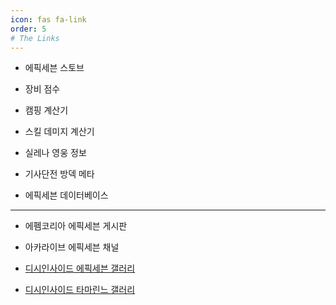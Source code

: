 ```yaml
---
icon: fas fa-link
order: 5
# The Links
---
```


- <a href="https://page.onstove.com/epicseven/kr/main" style="text-decoration:none" target=_blank>에픽세븐 스토브</a>
  
- <a href="https://meowyih.github.io/epic7-gear/index.html?lang=en" style="text-decoration:none" target=_blank>장비 점수</a>
  
- <a href="https://ceciliabot.github.io" style="text-decoration:none" target=_blank>캠핑 계산기</a>
  
- <a href="https://e7calc.xyz/kr/index.html" style="text-decoration:none" target=_blank>스킬 데미지 계산기</a>
  
- <a href="https://www.epic7stats.com" style="text-decoration:none" target=_blank>실레나 영웅 정보</a>
  
- <a href="https://fribbels.github.io/e7/gw-meta" style="text-decoration:none" target=_blank>기사단전 방덱 메타</a>
  
- <a href="https://epicsevendb.com/ko" style="text-decoration:none" target=_blank>에픽세븐 데이터베이스</a>
  

---

- <a href="https://www.fmkorea.com/epic7" style="text-decoration:none" target=_blank>에펨코리아 에픽세븐 게시판</a>
  
- <a href="https://arca.live/b/epic7" style="text-decoration:none" target=_blank>아카라이브 에픽세븐 채널</a>
  
- <a href="https://gall.dcinside.com/mgallery/board/lists/?id=epicseven" target=_blank>디시인사이드 에픽세븐 갤러리</a>
  
- <a href="https://gall.dcinside.com/mgallery/board/lists/?id=apple1004ga" target=_blank>디시인사이드 타마린느 갤러리</a>
